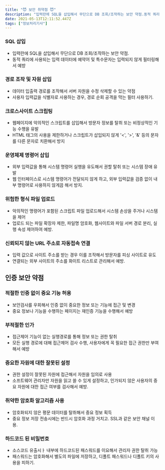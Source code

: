 ```yaml
---
title: "😈 보안 취약점 😈"
description: "입력란에 SQL을 삽입해서 무단으로 DB 조회/조작하는 보안 약점.동적 쿼리에 사용되는 입력 데이터에 예약어 및 특수문자는 입력되지 않게 필터링해서 예방데이터 입출력 경로를 조작해서 서버 자원을 수정 삭제할 수 있는 약점사용자 입력값을 식별자로 사용하는 경우, 경로 순"
date: 2021-05-13T12:11:52.447Z
tags: ["정보처리기사"]
---
```



### SQL 삽입
- 입력란에 SQL을 삽입해서 무단으로 DB 조회/조작하는 보안 약점.
- 동적 쿼리에 사용되는 입력 데이터에 예약어 및 특수문자는 입력되지 않게 필터링해서 예방

### 경로 조작 및 자원 삽입
- 데이터 입출력 경로를 조작해서 서버 자원을 수정 삭제할 수 있는 약점
- 사용자 입력값을 식별자로 사용하는 경우, 경로 순회 공격을 막는 필터 사용하기.

### 크로스사이트 스크립팅
- 웹페이지에 악의적인 스크립트를 삽입해서 방문자 정보를 탈취 또는 비정상적인 기능 수행을 유발
- HTML 태그의 사용을 제한하거나 스크립트가 삽입되지 않게 '<', '>', '&' 등의 문자를 다른 문자로 치환해서 방지

### 운영체제 명령어 삽입
- 외부 입력값을 통해 시스템 명령어 실행을 유도해서 권할 탈취 또는 시스템 장애 유발
- 웹 인터페이스로 시스템 명령어가 전달되지 않게 하고, 외부 입력값을 검증 없이 내부 명령어로 사용하지 않게끔 해서 방지.

### 위험한 형식 파일 업로드
- 악의적인 명령어가 포함된 스크립트 파일 업로드해서 시스템 손상을 주거나 시스템을 제어
- 업로드 되는 파일 확장자 제한, 파일명 암호화, 웹사이트와 파일 서버 경로 분리, 실행 속성 제어하여 예방.

### 신뢰되지 않는 URL 주소로 자동접속 연결
- 입력 값으로 사이트 주소를 받는 경우 이를 조작해서 방문자를 피싱 사이트로 유도
- 연결되는 외부 사이트의 주소를 화이트 리스트로 관리해서 예방.

## 인증 보안 약점
### 적절한 인증 없이 중요 기능 허용
- 보안검사를 우회해서 인증 없이 중요한 정보 또는 기능에 접근 및 변경
- 중요 정보나 기능을 수행하는 페이지는 재인증 기능을 수행해서 예방

### 부적절한 인가
- 접근제어 기능이 없는 실행경로를 통해 정보 또는 권한 탈취
- 모든 실행 경로에 대해 접근제어 검사 수행, 사용자에게 꼭 필요한 접근 권한만 부여해서 예방

### 중요한 자원에 대한 잘못된 설정
- 권한 설정이 잘못된 자원에 접근해서 자원을 임의로 사용
- 소프트웨어 관리자만 자원을 읽고 쓸 수 있게 설정하고, 인가되지 않은 사용자의 중요 자원에 대한 접근 여부를 검사해서 예방.

### 취약한 암호화 알고리즘 사용
- 암호화되지 않은 평문 데이터를 탈취해서 중요 정보 획득
- 중요 정보 저장 전송시에는 반드시 암호화 과정 거치고.
SSL과 같은 보안 채널 이용.

### 하드코드 된 비밀번호
- 소스코드 유출시ㅏ 내부에 하드코드된 패스워드를 이요해서 관리자 권한 탈취 가능
- 패스워드는 암호화해서 별도의 파일에 저장하고, 디폴트 패스워드나 디폴트 키의 사용을 피하기.



